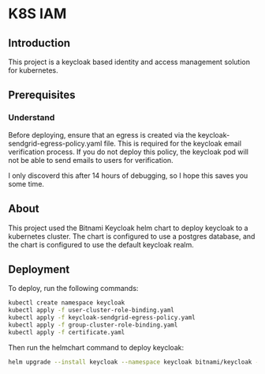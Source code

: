 # K8S IAM

## Introduction

This project is a keycloak based identity and access management solution for kubernetes.

## Prerequisites

### Understand

Before deploying, ensure that an egress is created via the keycloak-sendgrid-egress-policy.yaml file. This is required for the keycloak email verification process.
If you do not deploy this policy, the keycloak pod will not be able to send emails to users for verification.

I only discoverd this after 14 hours of debugging, so I hope this saves you some time.

## About

This project used the Bitnami Keycloak helm chart to deploy keycloak to a kubernetes cluster. The chart is configured to use a postgres database, and the chart is configured to use the default keycloak realm.

## Deployment

To deploy, run the following commands:

```bash
kubectl create namespace keycloak
kubectl apply -f user-cluster-role-binding.yaml
kubectl apply -f keycloak-sendgrid-egress-policy.yaml
kubectl apply -f group-cluster-role-binding.yaml
kubectl apply -f certificate.yaml
```

Then run the helmchart command to deploy keycloak:

``` bash
helm upgrade --install keycloak --namespace keycloak bitnami/keycloak --reuse-values -f values.yaml 
```